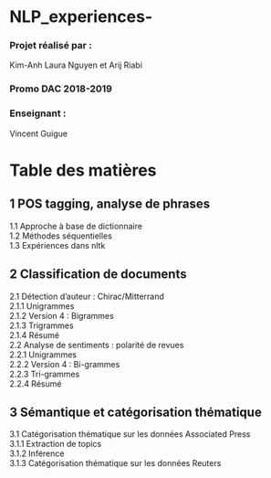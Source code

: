 # NLP_experiences-
### Projet réalisé par :
Kim-Anh Laura Nguyen et Arij Riabi
### Promo DAC 2018-2019
### Enseignant :
 Vincent Guigue
# Table des matières
## 1 POS tagging, analyse de phrases
 1.1 Approche à base de dictionnaire <br/>
 1.2 Méthodes séquentielles <br/>
 1.3 Expériences dans nltk <br/>
## 2 Classification de documents
2.1 Détection d’auteur : Chirac/Mitterrand <br/>
2.1.1 Unigrammes <br/>
2.1.2 Version 4 : Bigrammes <br/>
2.1.3 Trigrammes <br/>
2.1.4 Résumé <br/>
2.2 Analyse de sentiments : polarité de revues <br/>
2.2.1 Unigrammes <br/>
2.2.2 Version 4 : Bi-grammes <br/>
2.2.3 Tri-grammes <br/>
2.2.4 Résumé <br/>
## 3 Sémantique et catégorisation thématique 
3.1 Catégorisation thématique sur les données Associated Press <br/>
3.1.1 Extraction de topics <br/>
3.1.2 Inférence <br/>
3.1.3 Catégorisation thématique sur les données Reuters <br/>
